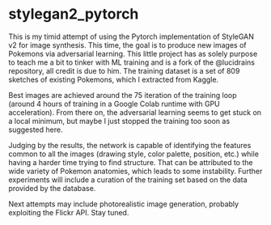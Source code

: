 # stylegan2_pytorch

This is my timid attempt of using the Pytorch implementation of StyleGAN v2 for image synthesis. This time, the goal is to produce new images of Pokemons via adversarial learning. This little project has as solely purpose to teach me a bit to tinker with ML training and is a fork of the @lucidrains repository, all credit is due to him. The training dataset is a set of 809 sketches of existing Pokemons, which I extracted from Kaggle.

Best images are achieved around the 75 iteration of the training loop (around 4 hours of training in a Google Colab runtime with GPU acceleration). From there on, the adversarial learning seems to get stuck on a local minimum, but maybe I just stopped the training too soon as suggested here.

Judging by the results, the network is capable of identifying the features common to all the images (drawing style, color palette, position, etc.) while having a harder time trying to find structure. That can be attributed to the wide variety of Pokemon anatomies, which leads to some instability. Further experiments will include a curation of the training set based on the data provided by the database.

Next attempts may include photorealistic image generation, probably exploiting the Flickr API. Stay tuned.
